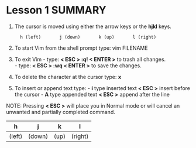  # Lesson 1 SUMMARY


1. The cursor is moved using either the arrow keys or the **hjkl** keys.

         h (left)       j (down)       k (up)       l (right)

2. To start Vim from the shell prompt type:  vim FILENAME <ENTER>

3. To exit Vim
         - type: **< ESC > :q! < ENTER >** to trash all changes.   
         - type: **< ESC > :wq < ENTER >** to save the changes.

4. To delete the character at the cursor type:  **x**

5. To insert or append text type:
         - **i**   type inserted text   **< ESC >**         insert before the cursor
         - **A**   type appended text   **< ESC >**         append after the line

NOTE: Pressing **< ESC >** will place you in Normal mode or will cancel an unwanted and partially completed command.

|h|j|k|l|
| :--: | :--: |--|--|
|(left)|(down)|(up)|(right)|